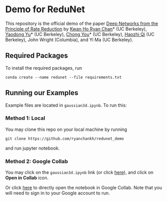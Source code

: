 # Demo for ReduNet
This repository is the official demo of the paper [Deep Networks from the Principle of Rate Reduction](https://arxiv.org/abs/2010.14765) by [Kwan Ho Ryan Chan](https://ryanchankh.github.io)* (UC Berkeley), [Yaodong Yu](https://yaodongyu.github.io/)* (UC Berkeley), [Chong You](https://sites.google.com/view/cyou)* (UC Berkeley), [Haozhi Qi](https://haozhi.io/) (UC Berkeley), John Wright (Columbia), and Yi Ma (UC Berkeley). 


## Required Packages
To install the required packages, run 

```
conda create --name redunet --file requirements.txt
```

## Running our Examples
Example files are located in `gaussian3d.ipynb`. To run this:
### Method 1: Local
You may clone this repo on your local machine by running 

```
git clone https://github.com/ryanchankh/redunet_demo
```
and run jupyter notebook. 

### Method 2: Google Collab
You may click on the `gaussian3d.ipynb` link (or click [here](https://github.com/ryanchankh/redunet_demo/blob/master/gaussian3d.ipynb)), and click on **Open in Collab** icon. 

Or click [here](https://colab.research.google.com/github/ryanchankh/redunet_demo/blob/master/gaussian3d.ipynb) to directly open the notebook in Google Collab. Note that you will need to sign in to your Google account to run. 
